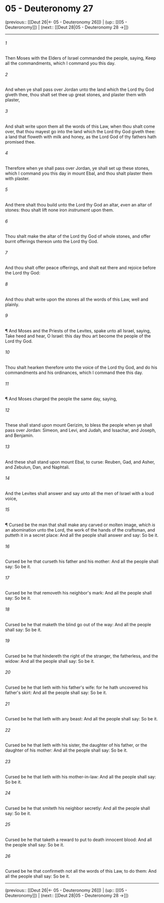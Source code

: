 # 05 - Deuteronomy 27

(previous:: [[Deut 26|← 05 - Deuteronomy 26]]) | (up:: [[05 - Deuteronomy]]) | (next:: [[Deut 28|05 - Deuteronomy 28 →]])

***


###### 1 
Then Moses with the Elders of Israel commanded the people, saying, Keep all the commandments, which I command you this day. 

###### 2 
And when ye shall pass over Jordan unto the land which the Lord thy God giveth thee, thou shalt set thee up great stones, and plaster them with plaster, 

###### 3 
And shalt write upon them all the words of this Law, when thou shalt come over, that thou mayest go into the land which the Lord thy God giveth thee: a land that floweth with milk and honey, as the Lord God of thy fathers hath promised thee. 

###### 4 
Therefore when ye shall pass over Jordan, ye shall set up these stones, which I command you this day in mount Ebal, and thou shalt plaster them with plaster. 

###### 5 
And there shalt thou build unto the Lord thy God an altar, _even_ an altar of stones: thou shalt lift none iron _instrument_ upon them. 

###### 6 
Thou shalt make the altar of the Lord thy God of whole stones, and offer burnt offerings thereon unto the Lord thy God. 

###### 7 
And thou shalt offer peace offerings, and shalt eat there and rejoice before the Lord thy God: 

###### 8 
And thou shalt write upon the stones all the words of this Law, well and plainly. 

###### 9 
¶ And Moses and the Priests of the Levites, spake unto all Israel, saying, Take heed and hear, O Israel: this day thou art become the people of the Lord thy God. 

###### 10 
Thou shalt hearken therefore unto the voice of the Lord thy God, and do his commandments and his ordinances, which I command thee this day. 

###### 11 
¶ And Moses charged the people the same day, saying, 

###### 12 
These shall stand upon mount Gerizim, to bless the people when ye shall pass over Jordan: Simeon, and Levi, and Judah, and Issachar, and Joseph, and Benjamin. 

###### 13 
And these shall stand upon mount Ebal, to curse: Reuben, Gad, and Asher, and Zebulun, Dan, and Naphtali. 

###### 14 
And the Levites shall answer and say unto all the men of Israel with a loud voice, 

###### 15 
¶ Cursed be the man that shall make any carved or molten image, _which is_ an abomination unto the Lord, the work of the hands of the craftsman, and putteth it in a secret place: And all the people shall answer and say: So be it. 

###### 16 
Cursed be he that curseth his father and his mother: And all the people shall say: So be it. 

###### 17 
Cursed be he that removeth his neighbor's mark: And all the people shall say: So be it. 

###### 18 
Cursed be he that maketh the blind go out of the way: And all the people shall say: So be it. 

###### 19 
Cursed be he that hindereth the right of the stranger, the fatherless, and the widow: And all the people shall say: So be it. 

###### 20 
Cursed be he that lieth with his father's wife: for he hath uncovered his father's skirt: And all the people shall say: So be it. 

###### 21 
Cursed be he that lieth with any beast: And all the people shall say: So be it. 

###### 22 
Cursed be he that lieth with his sister, the daughter of his father, or the daughter of his mother: And all the people shall say: So be it. 

###### 23 
Cursed be he that lieth with his mother-in-law: And all the people shall say: So be it. 

###### 24 
Cursed be he that smiteth his neighbor secretly: And all the people shall say: So be it. 

###### 25 
Cursed be he that taketh a reward to put to death innocent blood: And all the people shall say: So be it. 

###### 26 
Cursed be he that confirmeth not all the words of this Law, to do them: And all the people shall say: So be it.

***

(previous:: [[Deut 26|← 05 - Deuteronomy 26]]) | (up:: [[05 - Deuteronomy]]) | (next:: [[Deut 28|05 - Deuteronomy 28 →]])

